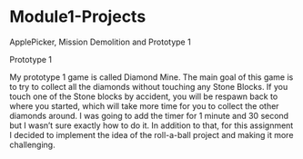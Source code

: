 # Module1-Projects
 ApplePicker, Mission Demolition and Prototype 1


Prototype 1

My prototype 1 game is called Diamond Mine. The main goal of this game is to try to collect all the diamonds without touching any Stone Blocks. If you touch one of the Stone blocks by accident, you will be respawn back to where you started, which will take more time for you to collect the other diamonds around. I was going to add the timer for 1 minute and 30 second but I wasn’t sure exactly how to do it. In addition to that, for this assignment I decided to implement the idea of the roll-a-ball project and making it more challenging. 
